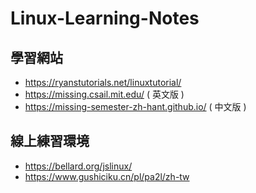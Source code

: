 # Linux-Learning-Notes

## 學習網站
* https://ryanstutorials.net/linuxtutorial/
* https://missing.csail.mit.edu/ ( 英文版 )
* https://missing-semester-zh-hant.github.io/ ( 中文版 )

## 線上練習環境
* https://bellard.org/jslinux/
* https://www.gushiciku.cn/pl/pa2l/zh-tw